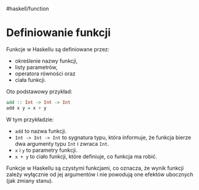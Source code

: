 #haskell/function 

# Definiowanie funkcji

Funkcje w Haskellu są definiowane przez:
- określenie nazwy funkcji, 
- listy parametrów, 
- operatora równości oraz 
- ciała funkcji. 

Oto podstawowy przykład:
```haskell
add :: Int -> Int -> Int
add x y = x + y

```

W tym przykładzie:

- `add` to nazwa funkcji.
- `Int -> Int -> Int` to sygnatura typu, która informuje, że funkcja bierze dwa argumenty typu `Int` i zwraca `Int`.
- `x` i `y` to parametry funkcji.
- `x + y` to ciało funkcji, które definiuje, co funkcja ma robić.

Funkcje w Haskellu są czystymi funkcjami, co oznacza, że wynik funkcji zależy wyłącznie od jej argumentów i nie powodują one efektów ubocznych (jak zmiany stanu).


















